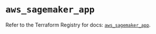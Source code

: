 # `aws_sagemaker_app`

Refer to the Terraform Registry for docs: [`aws_sagemaker_app`](https://registry.terraform.io/providers/hashicorp/aws/4.54.0/docs/resources/sagemaker_app).

